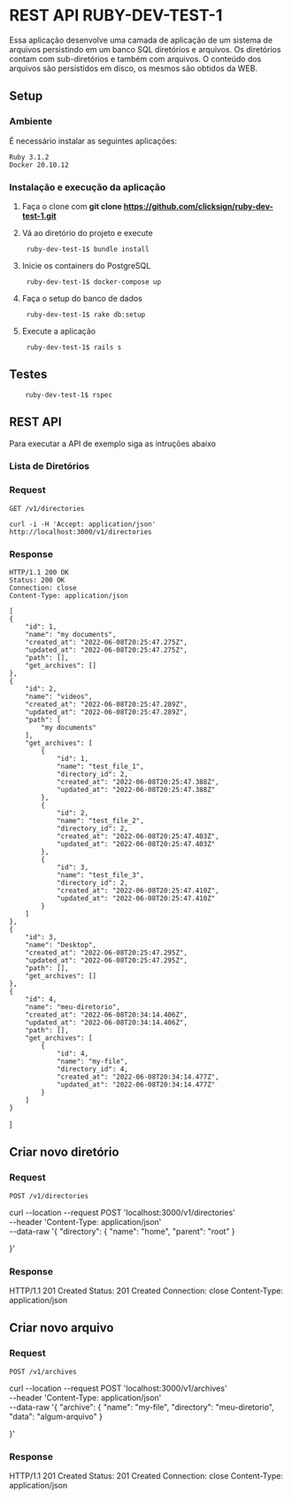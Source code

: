# REST API RUBY-DEV-TEST-1

Essa aplicação desenvolve uma camada de aplicação de um sistema de arquivos persistindo em um 
banco SQL diretórios e arquivos. Os diretórios contam com sub-diretórios e também com arquivos.
O conteúdo dos arquivos são persistidos em disco, os mesmos são obtidos da WEB. 

## Setup

### Ambiente
É necessário instalar as seguintes aplicações:

    Ruby 3.1.2
    Docker 20.10.12

### Instalação e execução da aplicação

1. Faça o clone com **git clone https://github.com/clicksign/ruby-dev-test-1.git**

2. Vá ao diretório do projeto e execute

        ruby-dev-test-1$ bundle install


3. Inicie os containers do PostgreSQL

        ruby-dev-test-1$ docker-compose up


4. Faça o setup do banco de dados

        ruby-dev-test-1$ rake db:setup

5. Execute a aplicação 

        ruby-dev-test-1$ rails s

## Testes

        ruby-dev-test-1$ rspec

## REST API

Para executar a API de exemplo siga as intruções abaixo

### Lista de Diretórios

### Request

`GET /v1/directories`

    curl -i -H 'Accept: application/json' http://localhost:3000/v1/directories

### Response
    HTTP/1.1 200 OK
    Status: 200 OK
    Connection: close
    Content-Type: application/json

    [
    {
        "id": 1,
        "name": "my documents",
        "created_at": "2022-06-08T20:25:47.275Z",
        "updated_at": "2022-06-08T20:25:47.275Z",
        "path": [],
        "get_archives": []
    },
    {
        "id": 2,
        "name": "videos",
        "created_at": "2022-06-08T20:25:47.289Z",
        "updated_at": "2022-06-08T20:25:47.289Z",
        "path": [
            "my documents"
        ],
        "get_archives": [
            {
                "id": 1,
                "name": "test_file_1",
                "directory_id": 2,
                "created_at": "2022-06-08T20:25:47.388Z",
                "updated_at": "2022-06-08T20:25:47.388Z"
            },
            {
                "id": 2,
                "name": "test_file_2",
                "directory_id": 2,
                "created_at": "2022-06-08T20:25:47.403Z",
                "updated_at": "2022-06-08T20:25:47.403Z"
            },
            {
                "id": 3,
                "name": "test_file_3",
                "directory_id": 2,
                "created_at": "2022-06-08T20:25:47.410Z",
                "updated_at": "2022-06-08T20:25:47.410Z"
            }
        ]
    },
    {
        "id": 3,
        "name": "Desktop",
        "created_at": "2022-06-08T20:25:47.295Z",
        "updated_at": "2022-06-08T20:25:47.295Z",
        "path": [],
        "get_archives": []
    },
    {
        "id": 4,
        "name": "meu-diretorio",
        "created_at": "2022-06-08T20:34:14.406Z",
        "updated_at": "2022-06-08T20:34:14.406Z",
        "path": [],
        "get_archives": [
            {
                "id": 4,
                "name": "my-file",
                "directory_id": 4,
                "created_at": "2022-06-08T20:34:14.477Z",
                "updated_at": "2022-06-08T20:34:14.477Z"
            }
        ]
    }
]

## Criar novo diretório

### Request

`POST /v1/directories`

curl --location --request POST 'localhost:3000/v1/directories' \
--header 'Content-Type: application/json' \
--data-raw '{
    "directory": {
        "name": "home",
        "parent": "root"
    }
    
}'

### Response

  HTTP/1.1 201 Created
  Status: 201 Created
  Connection: close
  Content-Type: application/json

  ## Criar novo arquivo

### Request

`POST /v1/archives`

curl --location --request POST 'localhost:3000/v1/archives' \
--header 'Content-Type: application/json' \
--data-raw '{
    "archive": {
        "name": "my-file",
        "directory": "meu-diretorio",
        "data": "algum-arquivo"
    }
    
}'

### Response

  HTTP/1.1 201 Created
  Status: 201 Created
  Connection: close
  Content-Type: application/json
